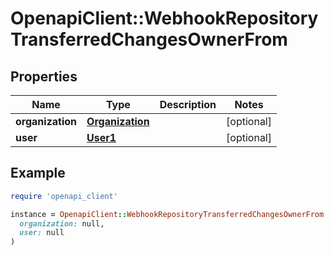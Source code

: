 # OpenapiClient::WebhookRepositoryTransferredChangesOwnerFrom

## Properties

| Name | Type | Description | Notes |
| ---- | ---- | ----------- | ----- |
| **organization** | [**Organization**](Organization.md) |  | [optional] |
| **user** | [**User1**](User1.md) |  | [optional] |

## Example

```ruby
require 'openapi_client'

instance = OpenapiClient::WebhookRepositoryTransferredChangesOwnerFrom.new(
  organization: null,
  user: null
)
```

